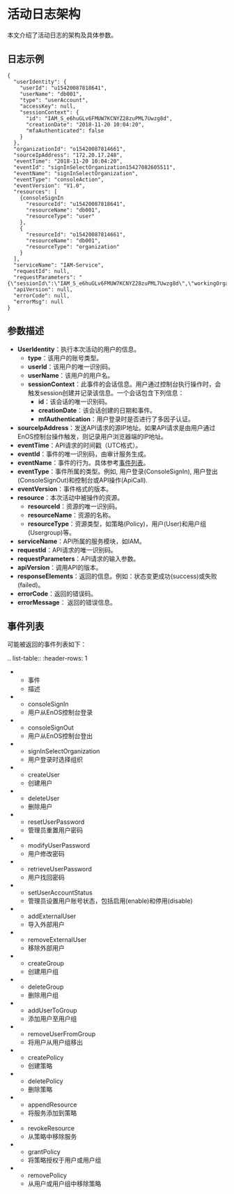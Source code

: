 # 活动日志架构

本文介绍了活动日志的架构及具体参数。


## 日志示例<samplecode>

```
{
  "userIdentity": {
    "userId": "u15420087818641",
    "userName": "db001",
    "type": "userAccount",
    "accessKey": null,
    "sessionContext": {
      "id": "IAM_S_e6huGLv6FMUW7KCNYZ28zuPML7Uwzg8d",
      "creationDate": "2018-11-20 10:04:20",
      "mfaAuthenticated": false
    }
  },
  "organizationId": "o15420087814661",
  "sourceIpAddress": "172.20.17.248",
  "eventTime": "2018-11-20 10:04:20",
  "eventId": "signInSelectOrganization15427082605511",
  "eventName": "signInSelectOrganization",
  "eventType": "consoleAction",
  "eventVersion": "V1.0",
  "resources": [
    {consoleSignIn
      "resourceId": "u15420087818641",
      "resourceName": "db001",
      "resourceType": "user"
    },
    {
      "resourceId": "o15420087814661",
      "resourceName": "db001",
      "resourceType": "organization"
    }
  ],
  "serviceName": "IAM-Service",
  "requestId": null,
  "requestParameters": "{\"sessionId\":\"IAM_S_e6huGLv6FMUW7KCNYZ28zuPML7Uwzg8d\",\"workingOrganizationId\":\"o15420087814661\",\"organizationId\":\"o15420087814661\"}",
  "apiVersion": null,
  "errorCode": null,
  "errorMsg": null
}
```

## 参数描述<description>

- **UserIdentity**：执行本次活动的用户的信息。
  + **type**：该用户的账号类型。 <!--Currently only has account type _userAccount_.-->
  + **userId**：该用户的唯一识别码。
  + **userName**：该用户的用户名。
  + **sessionContext**：此事件的会话信息。用户通过控制台执行操作时，会触发session创建并记录该信息。一个会话包含下列信息：
    - **id**：该会话的唯一识别码。
    - **creationDate**：该会话创建的日期和事件。
    - **mfAuthentication**：用户登录时是否进行了多因子认证。
- **sourceIpAddress**：发送API请求的源IP地址。如果API请求是由用户通过EnOS控制台操作触发，则记录用户浏览器端的IP地址。
- **eventTime**：API请求的时间戳（UTC格式）。
- **eventId**：事件的唯一识别码，由审计服务生成。
- **eventName**：事件的行为。具体参考[事件列表](#event_types)。
- **eventType**：事件所属的类型。例如, 用户登录(ConsoleSignIn), 用户登出(ConsoleSignOut)和控制台或API操作(ApiCall).
- **eventVersion**：事件格式的版本。
- **resource**：本次活动中被操作的资源。
  + **resourceId**：资源的唯一识别码。
  + **resourceName**：资源的名称。
  + **resourceType**：资源类型，如策略(Policy)，用户(User)和用户组(Usergroup)等。
- **serviceName**：API所属的服务模块，如IAM。
- **requestId**：API请求的唯一识别码。
- **requestParameters**：API请求的输入参数。
- **apiVersion**：调用API的版本。
- **responseElements**：返回的信息。例如：状态变更成功(success)或失败(failed)。
- **errorCode**：返回的错误码。
- **errorMessage**： 返回的错误信息。

## 事件列表<eventlist>

可能被返回的事件列表如下：

.. list-table::
   :header-rows: 1

   * - 事件
     - 描述
   * - consoleSignIn
     - 用户从EnOS控制台登录
   * - consoleSignOut
     - 用户从EnOS控制台登出
   * - signInSelectOrganization
     - 用户登录时选择组织
   * - createUser
     - 创建用户
   * - deleteUser
     - 删除用户
   * - resetUserPassword
     - 管理员重置用户密码
   * - modifyUserPassword
     - 用户修改密码
   * - retrieveUserPassword
     - 用户找回密码
   * - setUserAccountStatus
     - 管理员设置用户账号状态，包括启用(enable)和停用(disable)
   * - addExternalUser
     - 导入外部用户
   * - removeExternalUser
     - 移除外部用户
   * - createGroup
     - 创建用户组
   * - deleteGroup
     - 删除用户组
   * - addUserToGroup
     - 添加用户至用户组
   * - removeUserFromGroup
     - 将用户从用户组移出
   * - createPolicy
     - 创建策略
   * - deletePolicy
     - 删除策略
   * - appendResource
     - 将服务添加到策略
   * - revokeResource
     - 从策略中移除服务
   * - grantPolicy
     - 将策略授权于用户或用户组
   * - removePolicy
     - 从用户或用户组中移除策略

<!--end-->
